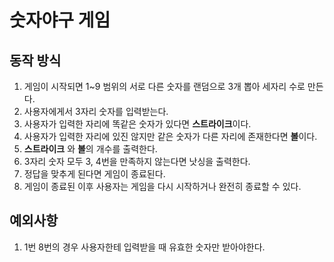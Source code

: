# 숫자야구 게임

## 동작 방식
1. 게임이 시작되면 1~9 범위의 서로 다른 숫자를 랜덤으로 3개 뽑아 세자리 수로 만든다.
2. 사용자에게서 3자리 숫자를 입력받는다.
3. 사용자가 입력한 자리에 똑같은 숫자가 있다면 **스트라이크**이다.
4. 사용자가 입력한 자리에 있진 않지만 같은 숫자가 다른 자리에 존재한다면 **볼**이다.
5. **스트라이크** 와 **볼**의 개수를 출력한다.
6. 3자리 숫자 모두 3, 4번을 만족하지 않는다면 낫싱을 출력한다.
7. 정답을 맞추게 된다면 게임이 종료된다.
8. 게임이 종료된 이후 사용자는 게임을 다시 시작하거나 완전히 종료할 수 있다.

## 예외사항
1. 1번 8번의 경우 사용자한테 입력받을 때 유효한 숫자만 받아야한다.
